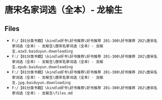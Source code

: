 # 唐宋名家词选（全本）- 龙榆生

## Files

- `F:/【01分类书籍】\kindle好书\好书推荐\好书推荐 201-300\好书推荐 202\唐宋名家词选（全本）- 龙榆生\唐宋名家词选（全本）- 龙榆生.azw3.baiduyun.downloading`
- `F:/【01分类书籍】\kindle好书\好书推荐\好书推荐 201-300\好书推荐 202\唐宋名家词选（全本）- 龙榆生\唐宋名家词选（全本）- 龙榆生.epub.baiduyun.downloading`
- `F:/【01分类书籍】\kindle好书\好书推荐\好书推荐 201-300\好书推荐 202\唐宋名家词选（全本）- 龙榆生\唐宋名家词选（全本）- 龙榆生.jpg.baiduyun.downloading`
- `F:/【01分类书籍】\kindle好书\好书推荐\好书推荐 201-300\好书推荐 202\唐宋名家词选（全本）- 龙榆生\files.md`
